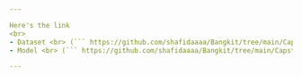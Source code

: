 ```yaml
---

Here's the link
<br>
- Dataset <br> (``` https://github.com/shafidaaaa/Bangkit/tree/main/Capstone/bisindo_data ```)
- Model <br> (``` https://github.com/shafidaaaa/Bangkit/tree/main/Capstone/model ```)

---
```

